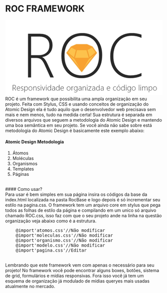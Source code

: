 # ROC FRAMEWORK<br>
![ROC LOGO](logo.jpg)<br>
ROC é um framework que possibilita uma ampla organização em seu projeto. Feita com Stylus, CSS e usando conceitos de organização do Atomic Design ela é tudo aquilo que o desenvolvedor web precisava sem mais e nem menos, tudo na medida certa! Sua estrutura é separada em diversos arquivos que seguem a metodologia do Atomic Design e mantendo uma boa semântica em seu projeto. Se você ainda não sabe sobre está metodologia do Atomic Design é basicamente este exemplo abaixo:
<br>

#### Atomic Design Metodologia
<ol>
    <li>Átomos</li>
    <li>Moléculas</li>
    <li>Organismos</li>
    <li>Templates</li>
    <li>Páginas</li>
</ol><br>
#### Como usar?
<br>
Para usar é bem simples em sua página insira os códigos da base da index.html localizada na pasta RocBase e logo depois é só incrementar seu estilo na pagina.css. O framework tem um arquivo core em stylus que pega todos as folhas de estilo da página e compilando em um unico só arquivo chamado ROC.css, isso faz com que o seu projeto ande na linha na questão organização veja abaixo como é a estrutura.
<br>
<pre>
    @import'atomos.css'//Não modificar
    @import'moleculas.css'//Não modificar
    @import'organismo.css'//Não modificar
    @import'modelo.css'//Não modificar
    @import'pagina.css'//Editar
</pre>
<br>
Lembrando que este framework vem com apenas o necessário para seu projeto! No framework você pode encontrar alguns boxes, botões, sistema de grid, formulários e mídias responsivas. Fora isso você já tem um esquema de organização já modulado de mídias queryes mais usadas atualmente no mercado.    

